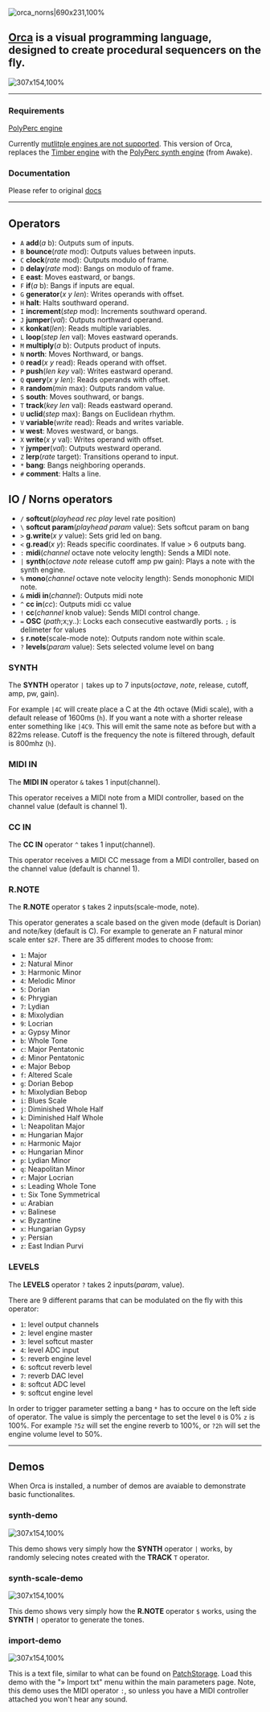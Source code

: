 ![orca_norns|690x231,100%](https://llllllll.co/uploads/default/original/3X/e/e/ee7a2a1460ac4c0a54c8a0b067b7e7d9c35f23fd.png)

## [Orca](https://100r.co/pages/orca.html) is a visual programming language, designed to create procedural sequencers on the fly.

![307x154,100%](https://frederickk.github.io/orca/screenshot/m-orca-empty.png)


---

### Requirements	

[PolyPerc engine](https://llllllll.co/t/awake/)

Currently [mutlitple engines are not supported](https://llllllll.co/t/orca/22492/154). This version of Orca, replaces the [Timber engine](https://llllllll.co/t/timber/) with the [PolyPerc synth engine](https://llllllll.co/t/awake/) (from Awake).



### Documentation

Please refer to original [docs](https://github.com/hundredrabbits/Orca#operators)


---

## Operators

- `A` **add**(*a* b): Outputs sum of inputs.
- `B` **bounce**(*rate* mod): Outputs values between inputs.
- `C` **clock**(*rate* mod): Outputs modulo of frame.
- `D` **delay**(*rate* mod): Bangs on modulo of frame.
- `E` **east**: Moves eastward, or bangs.
- `F` **if**(*a* b): Bangs if inputs are equal.
- `G` **generator**(*x* *y* *len*): Writes operands with offset.
- `H` **halt**: Halts southward operand.
- `I` **increment**(*step* mod): Increments southward operand.
- `J` **jumper**(*val*): Outputs northward operand.
- `K` **konkat**(*len*): Reads multiple variables.
- `L` **loop**(*step* *len* val): Moves eastward operands.
- `M` **multiply**(*a* b): Outputs product of inputs.
- `N` **north**: Moves Northward, or bangs.
- `O` **read**(*x* *y* read): Reads operand with offset.
- `P` **push**(*len* *key* val): Writes eastward operand.
- `Q` **query**(*x* *y* *len*): Reads operands with offset.
- `R` **random**(*min* max): Outputs random value.
- `S` **south**: Moves southward, or bangs.
- `T` **track**(*key* *len* val): Reads eastward operand.
- `U` **uclid**(*step* max): Bangs on Euclidean rhythm.
- `V` **variable**(*write* read): Reads and writes variable.
- `W` **west**: Moves westward, or bangs.
- `X` **write**(*x* *y* val): Writes operand with offset.
- `Y` **jymper**(*val*): Outputs westward operand.
- `Z` **lerp**(*rate* target): Transitions operand to input.
- `*` **bang**: Bangs neighboring operands.
- `#` **comment**: Halts a line.

## IO / Norns operators

<!--
Only 1 Engine supported at a time, so Timber is deactivated in favor of PolyPerc
- `'` **timber engine**(*sample* octave note level position): Triggers sample player.
- `"` **timber param**(*sample* *param* value): Sets timber param on bang.
-->
- `/` **softcut**(*playhead* *rec* *play* level rate position)
- `\` **softcut param**(*playhead* *param* value): Sets softcut param on bang
- `>` **g.write**(*x* *y* value): Sets grid led on bang.
- `<` **g.read**(*x* *y*): Reads specific coordinates. If value > 6 outputs bang.
- `:` **midi**(*channel* octave note velocity length): Sends a MIDI note.
- `|` **synth**(*octave* *note* release cutoff amp pw gain): Plays a note with the synth engine.
- `%` **mono**(*channel* octave note velocity length): Sends monophonic MIDI note.
- `&` **midi in**(*channel*): Outputs midi note
- `^` **cc in**(*cc*): Outputs midi cc value
- `!` **cc**(*channel* knob value): Sends MIDI control change.
- `=` **OSC** (*path*;x;y..): Locks each consecutive eastwardly ports. `;` is delimeter for values
- `$` **r.note**(scale-mode note): Outputs random note within scale.
- `?` **levels**(*param* value): Sets selected volume level on bang



### SYNTH

The **SYNTH** operator `|` takes up to 7 inputs(*octave*, *note*, release, cutoff, amp, pw, gain).

For example `|4C` will create place a C at the 4th octave (Midi scale), with a default release of 1600ms (`h`). If you want a note with a shorter release enter something like `|4C9`. This will emit the same note as before but with a 822ms release. Cutoff is the frequency the note is filtered through, default is 800mhz (`h`).


### MIDI IN

The **MIDI IN** operator `&` takes 1 input(channel).

This operator receives a MIDI note from a MIDI controller, based on the channel value (default is channel 1).


### CC IN

The **CC IN** operator `^` takes 1 input(channel).

This operator receives a MIDI CC message from a MIDI controller, based on the channel value (default is channel 1).


### R.NOTE

The **R.NOTE** operator `$` takes 2 inputs(scale-mode, note).

This operator generates a scale based on the given mode (default is Dorian) and note/key (default is C). For example to generate an F natural minor scale enter `$2F`. There are 35 different modes to choose from:
- `1`: Major
- `2`: Natural Minor
- `3`: Harmonic Minor
- `4`: Melodic Minor
- `5`: Dorian
- `6`: Phrygian
- `7`: Lydian
- `8`: Mixolydian
- `9`: Locrian
- `a`: Gypsy Minor
- `b`: Whole Tone
- `c`: Major Pentatonic
- `d`: Minor Pentatonic
- `e`: Major Bebop
- `f`: Altered Scale
- `g`: Dorian Bebop
- `h`: Mixolydian Bebop
- `i`: Blues Scale
- `j`: Diminished Whole Half
- `k`: Diminished Half Whole
- `l`: Neapolitan Major
- `m`: Hungarian Major
- `n`: Harmonic Major
- `o`: Hungarian Minor
- `p`: Lydian Minor
- `q`: Neapolitan Minor
- `r`: Major Locrian
- `s`: Leading Whole Tone
- `t`: Six Tone Symmetrical
- `u`: Arabian
- `v`: Balinese
- `w`: Byzantine
- `x`: Hungarian Gypsy
- `y`: Persian
- `z`: East Indian Purvi


### LEVELS

The **LEVELS** operator `?` takes 2 inputs(*param*, value).

There are 9 different params that can be modulated on the fly with this operator:
- `1`: level output channels
- `2`: level engine master
- `3`: level softcut master
- `4`: level ADC input
- `5`: reverb engine level
- `6`: softcut reverb level
- `7`: reverb DAC level
- `8`: softcut ADC level
- `9`: softcut engine level

In order to trigger parameter setting a bang `*` has to occure on the left side of operator. The value is simply the percentage to set the level `0` is 0% `z` is 100%. For example `?5z` will set the engine reverb to 100%, or `?2h` will set the engine volume level to 50%.



---

## Demos

When Orca is installed, a number of demos are avaiable to demonstrate basic functionalites.


### synth-demo

![307x154,100%](https://frederickk.github.io/orca/screenshot/m-orca-synth-demo.png)

This demo shows very simply how the **SYNTH** operator `|` works, by randomly selecing notes created with the **TRACK** `T` operator.


### synth-scale-demo

![307x154,100%](https://frederickk.github.io/orca/screenshot/m-orca-synth-scale-demo.png)

This demo shows very simply how the **R.NOTE** operator `$` works, using the **SYNTH** `|` operator to generate the tones.


### import-demo

![307x154,100%](https://frederickk.github.io/orca/screenshot/m-orca-import-demo.png)

This is a text file, similar to what can be found on [PatchStorage](https://patchstorage.com/platform/orca/). Load this demo with the "» Import txt" menu within the main parameters page. Note, this demo uses the MIDI operator `:`, so unless you have a MIDI controller attached you won't hear any sound.





